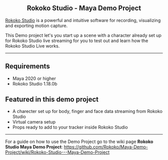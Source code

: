 <h2 align="center"> Rokoko Studio - Maya Demo Project</h1>

[Rokoko Studio](https://www.rokoko.com/en/products/studio) is a powerful and intuitive software for recording, visualizing and exporting motion capture.

This Demo project let's you start up a scene with a character already set up for Rokoko Studio live streaming for you to test out and learn how the Rokoko Studio Live works. 

---

## Requirements
- Maya 2020 or higher
- Rokoko Studio 1.18.0b

## Featured in this demo project
- A charecter set up for body, finger and face data streaming from Rokoko Studio
- Virtual camera setup
- Props ready to add to your tracker inside Rokoko Studio

---

For a guide on how to use the Demo Project go to the wiki page **Rokoko Studio Maya Demo Project**:
https://github.com/Rokoko/Maya-Demo-Project/wiki/Rokoko-Studio---Maya-Demo-Project
